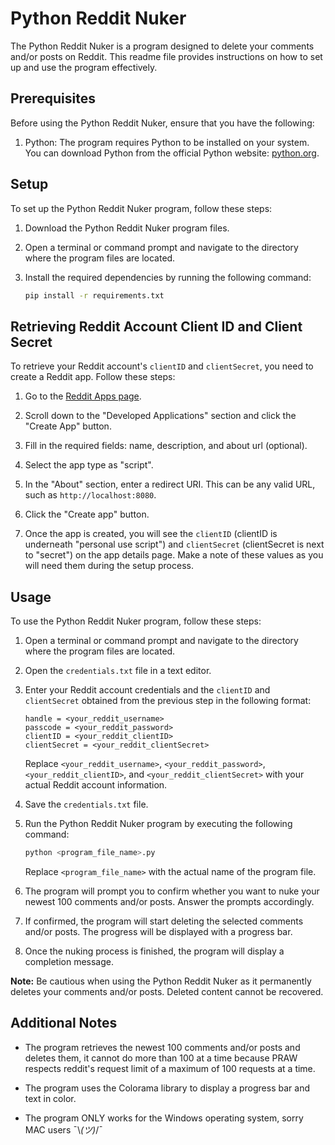 # Python Reddit Nuker

The Python Reddit Nuker is a program designed to delete your comments and/or posts on Reddit. This readme file provides instructions on how to set up and use the program effectively.

## Prerequisites

Before using the Python Reddit Nuker, ensure that you have the following:

1. Python: The program requires Python to be installed on your system. You can download Python from the official Python website: [python.org](https://www.python.org).

## Setup

To set up the Python Reddit Nuker program, follow these steps:

1. Download the Python Reddit Nuker program files.

2. Open a terminal or command prompt and navigate to the directory where the program files are located.

3. Install the required dependencies by running the following command:

   ```bash
   pip install -r requirements.txt
   ```

## Retrieving Reddit Account Client ID and Client Secret

To retrieve your Reddit account's `clientID` and `clientSecret`, you need to create a Reddit app. Follow these steps:

1. Go to the [Reddit Apps page](https://www.reddit.com/prefs/apps).

2. Scroll down to the "Developed Applications" section and click the "Create App" button.

3. Fill in the required fields: name, description, and about url (optional).

4. Select the app type as "script".

5. In the "About" section, enter a redirect URI. This can be any valid URL, such as `http://localhost:8080`.

6. Click the "Create app" button.

7. Once the app is created, you will see the `clientID` (clientID is underneath "personal use script") and `clientSecret` (clientSecret is next to "secret") on the app details page. Make a note of these values as you will need them during the setup process.

## Usage

To use the Python Reddit Nuker program, follow these steps:

1. Open a terminal or command prompt and navigate to the directory where the program files are located.

2. Open the `credentials.txt` file in a text editor.

3. Enter your Reddit account credentials and the `clientID` and `clientSecret` obtained from the previous step in the following format:

   ```
   handle = <your_reddit_username>
   passcode = <your_reddit_password>
   clientID = <your_reddit_clientID>
   clientSecret = <your_reddit_clientSecret>
   ```

   Replace `<your_reddit_username>`, `<your_reddit_password>`, `<your_reddit_clientID>`, and `<your_reddit_clientSecret>` with your actual Reddit account information.

4. Save the `credentials.txt` file.

5. Run the Python Reddit Nuker program by executing the following command:

   ```bash
   python <program_file_name>.py
   ```

   Replace `<program_file_name>` with the actual name of the program file.

6. The program will prompt you to confirm whether you want to nuke your newest 100 comments and/or posts. Answer the prompts accordingly.

7. If confirmed, the program will start deleting the selected comments and/or posts. The progress will be displayed with a progress bar.

8. Once the nuking process is finished, the program will display a completion message.

**Note:** Be cautious when using the Python Reddit Nuker as it permanently deletes your comments and/or posts. Deleted content cannot be recovered.

## Additional Notes

- The program retrieves the newest 100 comments and/or posts and deletes them, it cannot do more than 100 at a time because PRAW respects reddit's request limit of a maximum of 100 requests at a time.

- The program uses the Colorama library to display a progress bar and text in color.

- The program ONLY works for the Windows operating system, sorry MAC users ¯\\_(ツ)_/¯ 